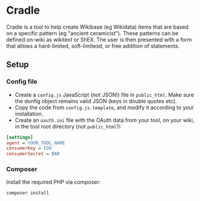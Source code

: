 # Cradle

Cradle is a tool to help create Wikibase (eg Wikidata) items that are based on a specific pattern (eg "ancient ceramicist").
These patterns can be defined on-wiki as wikitext or ShEX.
The user is then presented with a form that allows a hard-limited, soft-limitesd, or free addition of statements.

## Setup

### Config file

- Create a `config.js` JavaScript (_not_ JSON!) file in `public_html`. Make sure the donfig object remains valid JSON (keys in double quotes etc).
- Copy the code from `config.js.template`, and modify it according to your installation.
- Create an `oauth.ini` file with the OAuth data from your tool, on your wiki, in the tool root directory (_not_ `public_html`!):

```ini
[settings]
agent = YOUR_TOOL_NAME
consumerKey = FOO
consumerSecret = BAR
```

### Composer

Install the required PHP via composer:

```sh
composer install
```
